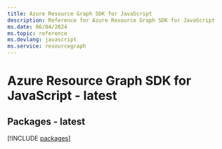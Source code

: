 ```yaml
---
title: Azure Resource Graph SDK for JavaScript
description: Reference for Azure Resource Graph SDK for JavaScript
ms.date: 06/04/2024
ms.topic: reference
ms.devlang: javascript
ms.service: resourcegraph
---
```

# Azure Resource Graph SDK for JavaScript - latest
## Packages - latest
[!INCLUDE [packages](resource-graph-index.md)]